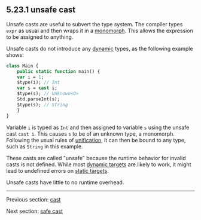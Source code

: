 ## 5.23.1 unsafe cast

Unsafe casts are useful to subvert the type system. The compiler types `expr` as usual and then wraps it in a [monomorph](types-monomorph.md). This allows the expression to be assigned to anything.

Unsafe casts do not introduce any [dynamic](types-dynamic.md) types, as the following example shows:

```haxe
class Main {
    public static function main() {
    var i = 1;
    $type(i); // Int
    var s = cast i;
    $type(s); // Unknown<0>
    Std.parseInt(s);
    $type(s); // String
    }
}
```

Variable `i` is typed as `Int` and then assigned to variable `s` using the unsafe cast `cast i`. This causes `s` to be of an unknown type, a monomorph. Following the usual rules of [unification](type-system-unification.md), it can then be bound to any type, such as `String` in this example.

These casts are called "unsafe" because the runtime behavior for invalid casts is not defined. While most [dynamic targets](dictionary.md#define-dynamic-target) are likely to work, it might lead to undefined errors on [static targets](dictionary.md#define-static-target).

Unsafe casts have little to no runtime overhead.

---

Previous section: [cast](expression-cast.md)

Next section: [safe cast](expression-cast-safe.md)